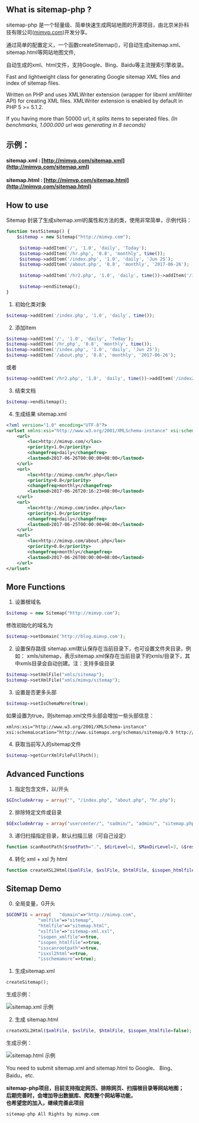 
What is sitemap-php ?
----------

sitemap-php 是一个轻量级、简单快速生成网站地图的开源项目，由北京米扑科技有限公司([mimvp.com](http://mimvp.com))开发分享。

通过简单的配置定义，一个函数createSitemap()，可自动生成sitemap.xml、sitemap.html等网站地图文件,

自动生成的xml、html文件，支持Google、Bing、Baidu等主流搜索引擎收录。

Fast and lightweight class for generating Google sitemap XML files and index of sitemap files. 

Written on PHP and uses XMLWriter extension (wrapper for libxml xmlWriter API) for creating XML files. 
XMLWriter extension is enabled by default in PHP 5 >= 5.1.2. 

If you having more than 50000 url, it splits items to seperated files. _(In benchmarks, 1.000.000 url was generating in 8 seconds)_


## 示例：

#### sitemap.xml : [http://mimvp.com/sitemap.xml](http://mimvp.com/sitemap.xml)

#### sitemap.html : [http://mimvp.com/sitemap.html](http://mimvp.com/sitemap.html)



How to use
----------

Sitemap 封装了生成sitemap.xml的属性和方法的类，使用非常简单，示例代码：

```php
function testSitemap() {
	$sitemap = new Sitemap("http://mimvp.com");
	
	 $sitemap->addItem('/', '1.0', 'daily', 'Today');
	 $sitemap->addItem('/hr.php', '0.8', 'monthly', time());
	 $sitemap->addItem('/index.php', '1.0', 'daily', 'Jun 25');
	 $sitemap->addItem('/about.php', '0.8', 'monthly', '2017-06-26');
	 
	 $sitemap->addItem('/hr2.php', '1.0', 'daily', time())->addItem('/index2.php', '1.0', 'daily', 'Today')->addItem('/about2.php', '0.8', 'monthly', 'Jun 25');
	 
	 $sitemap->endSitemap();
}
```

1. 初始化类对象

```php
$sitemap->addItem('/index.php', '1.0', 'daily', time());
```

2. 添加Item

```php
$sitemap->addItem('/', '1.0', 'daily', 'Today');
$sitemap->addItem('/hr.php', '0.8', 'monthly', time());
$sitemap->addItem('/index.php', '1.0', 'daily', 'Jun 25');
$sitemap->addItem('/about.php', '0.8', 'monthly', '2017-06-26');
```

或者

```php
$sitemap->addItem('/hr2.php', '1.0', 'daily', time())->addItem('/index2.php', '1.0', 'daily', 'Today')->addItem('/about2.php', '0.8', 'monthly', 'Jun 25');
```

3. 结束文档

```php
$sitemap->endSitemap();
```
	
4. 生成结果 sitemap.xml

```xml
<?xml version="1.0" encoding="UTF-8"?>
<urlset xmlns:xsi="http://www.w3.org/2001/XMLSchema-instance" xsi:schemaLocation="http://www.sitemaps.org/schemas/sitemap/0.9 http://www.sitemaps.org/schemas/sitemap/0.9/sitemap.xsd" xmlns="http://www.sitemaps.org/schemas/sitemap/0.9">
	<url>
		<loc>http://mimvp.com/</loc>
		<priority>1.0</priority>
		<changefreq>daily</changefreq>
		<lastmod>2017-06-26T00:00:00+08:00</lastmod>
	</url>
	<url>
		<loc>http://mimvp.com/hr.php</loc>
		<priority>0.8</priority>
		<changefreq>monthly</changefreq>
		<lastmod>2017-06-26T20:16:23+08:00</lastmod>
	</url>
	<url>
		<loc>http://mimvp.com/index.php</loc>
		<priority>1.0</priority>
		<changefreq>daily</changefreq>
		<lastmod>2017-06-25T00:00:00+08:00</lastmod>
	</url>
	<url>
		<loc>http://mimvp.com/about.php</loc>
		<priority>0.8</priority>
		<changefreq>monthly</changefreq>
		<lastmod>2017-06-26T00:00:00+08:00</lastmod>
	</url>
</urlset>
```


More Functions
----------

1. 设置根域名

```php
$sitemap = new Sitemap("http://mimvp.com");
```

修改初始化的域名为

```php
$sitemap->setDomain('http://blog.mimvp.com');
```	
	
2. 设置保存路径
sitemap.xml默认保存在当前目录下，也可设置文件夹目录，例如： xmls/sitemap，表示sitemap.xml保存在当前目录下的xmls/目录下，其中xmls目录会自动创建。注：支持多级目录

```php
$sitemap->setXmlFile("xmls/sitemap");
$sitemap->setXmlFile("xmls/mimvp/sitemap");
```
	
3. 设置是否更多头部

```php
$sitemap->setIsChemaMore(true);
```

如果设置为true，则sitemap.xml文件头部会增加一些头部信息：

```xml
xmlns:xsi="http://www.w3.org/2001/XMLSchema-instance" 	
xsi:schemaLocation="http://www.sitemaps.org/schemas/sitemap/0.9 http://www.sitemaps.org/schemas/sitemap/0.9/sitemap.xsd" 
```
	
4. 获取当前写入的sitemap文件

```php
$sitemap->getCurrXmlFileFullPath();
```
	

Advanced Functions
----------

1. 指定包含文件，以/开头

```php
$GIncludeArray = array("", "/index.php", "about.php", "hr.php");
```

2. 排除特定文件或目录

```php
$GExcludeArray = array("usercenter/", "sadmin/", "admin/", "sitemap.php");
```

3. 递归扫描指定目录，默认扫描三层（可自己设定）

```php
function scanRootPath($rootPath=".", $dirLevel=1, $MaxDirLevel=3, &$resArray=array())
```

4. 转化 xml + xsl 为 html 

```php
function createXSL2Html($xmlFile, $xslFile, $htmlFile, $isopen_htmlfile=false) 
```


Sitemap Demo
----------

0. 全局变量，G开头

```php
$GCONFIG = array(	"domain"=>"http://mimvp.com",
			"xmlfile"=>"sitemap",
			"htmlfile"=>"sitemap.html",
			"xslfile"=>"sitemap-xml.xsl",
			"isopen_xmlfile"=>true,
			"isopen_htmlfile"=>true,
			"isscanrootpath"=>true,
			"isxsl2html"=>true,
			"isschemamore"=>true);
```

1. 生成sitemap.xml

```php		
createSitemap();
```

生成示例：

![sitemap.xml 示例](https://github.com/mimvp/sitemap-php/blob/master/mimvp-sitemap-xml.png)




2. 生成 sitemap.html

```php
createXSL2Html($xmlFile, $xslFile, $htmlFile, $isopen_htmlfile=false);
```

生成示例：

![sitemap.html 示例](https://github.com/mimvp/sitemap-php/blob/master/mimvp-sitemap-html.png)
	
	
You need to submit sitemap.xml and sitemap.html to Google、 Bing、 Baidu，etc.


**sitemap-php项目，目前支持指定网页、排除网页、扫描根目录等网站地图；<br>
后期完善时，会增加导出数据库、爬取整个网站等功能，<br>
也希望您的加入，继续完善此项目**

	sitemap-php All Rights by mimvp.com


